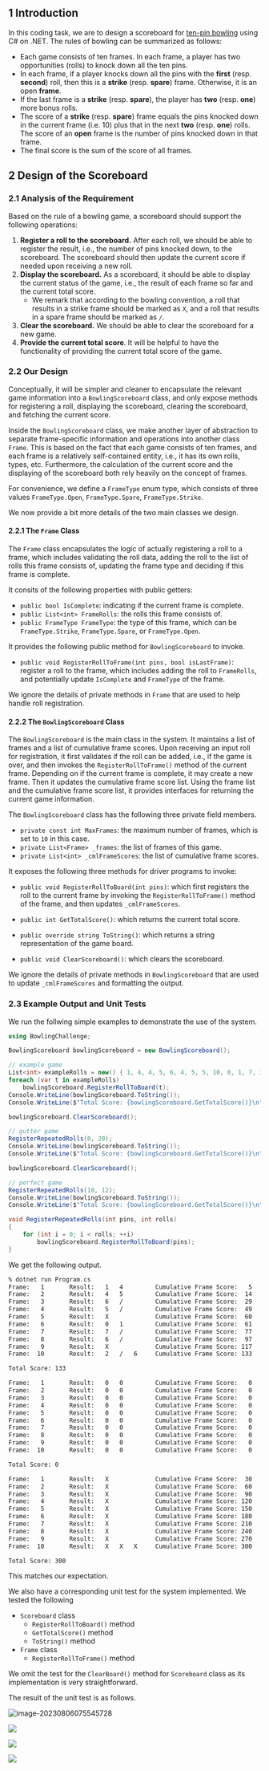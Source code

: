 ## 1 Introduction

In this coding task, we are to design a scoreboard for [ten-pin bowling]( https://en.wikipedia.org/wiki/Ten-pin_bowling) using C# on .NET. The rules of bowling can be summarized as follows:

* Each game consists of ten frames. In each frame, a player has two opportunities (rolls) to knock down all the ten pins.
* In each frame, if a player knocks down all the pins with the **first** (resp. **second**) roll, then this is a **strike** (resp. **spare**) frame. Otherwise, it is an open **frame**.
* If the last frame is a **strike** (resp. **spare**), the player has **two** (resp. **one**) more bonus rolls.
* The score of a **strike** (resp. **spare**) frame equals the pins knocked down in the current frame (i.e. $10$) plus that in the next **two** (resp. **one**) rolls.  The score of an **open** frame is the number of pins knocked down in that frame.
* The final score is the sum of the score of all frames.

## 2 Design of the Scoreboard

### 2.1 Analysis of the Requirement

Based on the rule of a bowling game, a scoreboard should support the following operations:

1. **Register a roll to the scoreboard.** After each roll, we should be able to register the result, i.e., the number of pins knocked down, to the scoreboard. The scoreboard should then update the current score if needed upon receiving a new roll. 
2. **Display the scoreboard.** As a scoreboard, it should be able to display the current status of the game, i.e., the result of each frame so far and the current total score. 
   * We remark that according to the bowling convention, a roll that results in a strike frame should be marked as `X`, and a roll that results in a spare frame should be marked as `/`.
3. **Clear the scoreboard.** We should be able to clear the scoreboard for a new game.
4. **Provide the current total score**. It will be helpful to have the functionality of providing the current total score of the game.

### 2.2 Our Design

Conceptually, it will be simpler and cleaner to encapsulate the relevant game information into a `BowlingScoreboard` class, and only expose methods for registering a roll, displaying the scoreboard, clearing the scoreboard, and fetching the current score.

Inside the `BowlingScoreboard` class, we make another layer of abstraction to separate frame-specific information and operations into another class `Frame`. This is based on the fact that each game consists of ten frames, and each frame is a relatively self-contained entity, i.e., it has its own rolls, types, etc. Furthermore, the calculation of the current score and the displaying of the scoreboard both rely heavily on the concept of frames.

For convenience, we define a `FrameType` enum type, which consists of three values `FrameType.Open`, `FrameType.Spare`, `FrameType.Strike`.

We now provide a bit more details of the two main classes we design.

#### 2.2.1 The `Frame` Class

The `Frame` class encapsulates the logic of actually registering a roll to a frame, which includes validating the roll data, adding the roll to the list of rolls this frame consists of, updating the frame type and deciding if this frame is complete.

It consits of the following properties with public getters:

* `public bool IsComplete`: indicating if the current frame is complete.
* `public List<int> FrameRolls`: the rolls this frame consists of.
* `public FrameType FrameType`: the type of this frame, which can be `FrameType.Strike`,  `FrameType.Spare`, or `FrameType.Open`.

It provides the following public method for `BowlingScoreboard` to invoke.

* `public void RegisterRollToFrame(int pins, bool isLastFrame)`: register a roll to the frame, which includes adding the roll to `FrameRolls`, and potentially update `IsComplete` and `FrameType` of the frame.

We ignore the details of private methods in `Frame` that are used to help handle roll registration.

#### 2.2.2 The `BowlingScoreboard` Class

The `BowlingScoreboard` is the main class in the system. It maintains a list of frames and a list of cumulative frame scores. Upon receiving an input roll for registration, it first validates if the roll can be added, i.e., if the game is over, and then invokes the `RegisterRollToFrame()` method of the current frame. Depending on if the current frame is complete, it may create a new frame. Then it updates the cumulative frame score list. Using the frame list and the cumulative frame score list, it provides interfaces for returning the current game information.

The `BowlingScoreboard` class has the following three private field members.

* `private const int MaxFrames`: the maximum number of frames, which is set to `10` in this case.
* `private List<Frame> _frames`: the list of frames of this game.
* `private List<int> _cmlFrameScores`: the list of cumulative frame scores.

It exposes the following three methods for driver programs to invoke:

* `public void RegisterRollToBoard(int pins)`: which first registers the roll to the current frame by invoking the `RegisterRollToFrame()` method of the frame, and then updates `_cmlFrameScores`.

* `public int GetTotalScore()`: which returns the current total score.
* `public override string ToString()`: which returns a string representation of the game board.
* `public void ClearScoreboard()`: which clears the scoreboard.

We ignore the details of private methods in `BowlingScoreboard` that are used to update `_cmlFrameScores` and formatting the output.

### 2.3 Example Output and Unit Tests

We run the follwing simple examples to demonstrate the use of the system.

```C#
using BowlingChallenge;

BowlingScoreboard bowlingScoreboard = new BowlingScoreboard();

// example game
List<int> exampleRolls = new() { 1, 4, 4, 5, 6, 4, 5, 5, 10, 0, 1, 7, 3, 6, 4, 10, 2, 8, 6 };
foreach (var t in exampleRolls)
    bowlingScoreboard.RegisterRollToBoard(t);
Console.WriteLine(bowlingScoreboard.ToString());
Console.WriteLine($"Total Score: {bowlingScoreboard.GetTotalScore()}\n");

bowlingScoreboard.ClearScoreboard();

// gutter game
RegisterRepeatedRolls(0, 20);
Console.WriteLine(bowlingScoreboard.ToString());
Console.WriteLine($"Total Score: {bowlingScoreboard.GetTotalScore()}\n");

bowlingScoreboard.ClearScoreboard();

// perfect game
RegisterRepeatedRolls(10, 12);
Console.WriteLine(bowlingScoreboard.ToString());
Console.WriteLine($"Total Score: {bowlingScoreboard.GetTotalScore()}\n");

void RegisterRepeatedRolls(int pins, int rolls)
{
    for (int i = 0; i < rolls; ++i)
        bowlingScoreboard.RegisterRollToBoard(pins);
}
```

We get the following output.

```bash
% dotnet run Program.cs
Frame:   1       Result:   1   4         Cumulative Frame Score:   5
Frame:   2       Result:   4   5         Cumulative Frame Score:  14
Frame:   3       Result:   6   /         Cumulative Frame Score:  29
Frame:   4       Result:   5   /         Cumulative Frame Score:  49
Frame:   5       Result:   X             Cumulative Frame Score:  60
Frame:   6       Result:   0   1         Cumulative Frame Score:  61
Frame:   7       Result:   7   /         Cumulative Frame Score:  77
Frame:   8       Result:   6   /         Cumulative Frame Score:  97
Frame:   9       Result:   X             Cumulative Frame Score: 117
Frame:  10       Result:   2   /   6     Cumulative Frame Score: 133

Total Score: 133

Frame:   1       Result:   0   0         Cumulative Frame Score:   0
Frame:   2       Result:   0   0         Cumulative Frame Score:   0
Frame:   3       Result:   0   0         Cumulative Frame Score:   0
Frame:   4       Result:   0   0         Cumulative Frame Score:   0
Frame:   5       Result:   0   0         Cumulative Frame Score:   0
Frame:   6       Result:   0   0         Cumulative Frame Score:   0
Frame:   7       Result:   0   0         Cumulative Frame Score:   0
Frame:   8       Result:   0   0         Cumulative Frame Score:   0
Frame:   9       Result:   0   0         Cumulative Frame Score:   0
Frame:  10       Result:   0   0         Cumulative Frame Score:   0

Total Score: 0

Frame:   1       Result:   X             Cumulative Frame Score:  30
Frame:   2       Result:   X             Cumulative Frame Score:  60
Frame:   3       Result:   X             Cumulative Frame Score:  90
Frame:   4       Result:   X             Cumulative Frame Score: 120
Frame:   5       Result:   X             Cumulative Frame Score: 150
Frame:   6       Result:   X             Cumulative Frame Score: 180
Frame:   7       Result:   X             Cumulative Frame Score: 210
Frame:   8       Result:   X             Cumulative Frame Score: 240
Frame:   9       Result:   X             Cumulative Frame Score: 270
Frame:  10       Result:   X   X   X     Cumulative Frame Score: 300

Total Score: 300

```

This matches our expectation.

We also have a corresponding unit test for the system implemented. We tested the following

* `Scoreboard` class
  * `RegisterRollToBoard()` method
  * `GetTotalScore()` method
  * `ToString()` method
* `Frame` class
  * `RegisterRollToFrame()` method

We omit the test for the `ClearBoard()` method for `Scoreboard` class as its implementation is very straightforward.

The result of the unit test is as follows.

![image-20230806075545728](./UnitTestResult1.png)

![](UnitTestResult2.png)

![](UnitTestResult3.png)

![](UnitTestResult4.png)